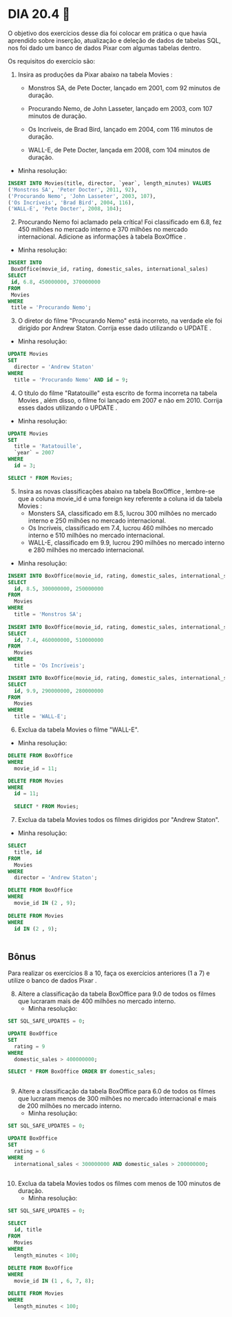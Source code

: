 # DIA 20.4 :rocket:

O objetivo dos exercícios desse dia foi colocar em prática o que havia aprendido sobre inserção, atualização e deleção de dados de tabelas SQL, nos foi dado um banco de dados Pixar com algumas tabelas dentro.

Os requisitos do exercício são:


1.  Insira as produções da Pixar abaixo na tabela Movies :

    * Monstros SA, de Pete Docter, lançado em 2001, com 92 minutos de duração.

    * Procurando Nemo, de John Lasseter, lançado em 2003, com 107 minutos de duração.

    * Os Incríveis, de Brad Bird, lançado em 2004, com 116 minutos de duração.

    * WALL-E, de Pete Docter, lançada em 2008, com 104 minutos de duração. 

  * Minha resolução: 
  ```SQL
INSERT INTO Movies(title, director, `year`, length_minutes) VALUES 
('Monstros SA', 'Peter Docter', 2011, 92),
('Procurando Nemo', 'John Lasseter', 2003, 107),
('Os Incríveis', 'Brad Bird', 2004, 116),
('WALL-E', 'Pete Docter', 2008, 104);
```
  
2. Procurando Nemo foi aclamado pela crítica! Foi classificado em 6.8, fez 450 milhões no mercado interno e 370 milhões no mercado internacional. Adicione as informações à tabela BoxOffice .

  * Minha resolução: 
   ```SQL
INSERT INTO 
	BoxOffice(movie_id, rating, domestic_sales, international_sales) 
SELECT
	id, 6.8, 450000000, 370000000
FROM
	Movies
WHERE 
	title = 'Procurando Nemo';
```
  
3. O diretor do filme "Procurando Nemo" está incorreto, na verdade ele foi dirigido por Andrew Staton. Corrija esse dado utilizando o UPDATE .
  * Minha resolução: 
  ```SQL
UPDATE Movies 
SET 
    director = 'Andrew Staton'
WHERE
    title = 'Procurando Nemo' AND id = 9;
```
  
4. O título do filme "Ratatouille" esta escrito de forma incorreta na tabela Movies , além disso, o filme foi lançado em 2007 e não em 2010. Corrija esses dados utilizando o UPDATE .
  * Minha resolução: 
  ```SQL
UPDATE Movies 
SET 
    title = 'Ratatouille',
    `year` = 2007
WHERE
    id = 3;

SELECT * FROM Movies;
```
  
5.  Insira as novas classificações abaixo na tabela BoxOffice , lembre-se que a coluna movie_id é uma foreign key referente a coluna id da tabela Movies :
    * Monsters SA, classificado em 8.5, lucrou 300 milhões no mercado interno e 250 milhões no mercado internacional.
    * Os Incríveis, classificado em 7.4, lucrou 460 milhões no mercado interno e 510 milhões no mercado internacional.
    * WALL-E, classificado em 9.9, lucrou 290 milhões no mercado interno e 280 milhões no mercado internacional.
  * Minha resolução: 
  ```SQL
INSERT INTO BoxOffice(movie_id, rating, domestic_sales, international_sales)
SELECT 
	id, 8.5, 300000000, 250000000
FROM 
	Movies
WHERE 
	title = 'Monstros SA';
    
INSERT INTO BoxOffice(movie_id, rating, domestic_sales, international_sales)
SELECT 
	id, 7.4, 460000000, 510000000
FROM 
	Movies
WHERE 
	title = 'Os Incríveis';

INSERT INTO BoxOffice(movie_id, rating, domestic_sales, international_sales)
SELECT 
	id, 9.9, 290000000, 280000000
FROM 
	Movies
WHERE 
	title = 'WALL-E';
```
  
6. Exclua da tabela Movies o filme "WALL-E".
  * Minha resolução: 
  ```SQL
DELETE FROM BoxOffice 
WHERE
    movie_id = 11;

DELETE FROM Movies 
WHERE
    id = 11;
    
    SELECT * FROM Movies;
```
  
7. Exclua da tabela Movies todos os filmes dirigidos por "Andrew Staton".
  * Minha resolução: 
  ```SQL
SELECT 
    title, id
FROM
    Movies
WHERE
    director = 'Andrew Staton';

DELETE FROM BoxOffice 
WHERE
    movie_id IN (2 , 9);
    
DELETE FROM Movies 
WHERE
    id IN (2 , 9);
    
```
  
## Bônus
Para realizar os exercícios 8 a 10, faça os exercícios anteriores (1 a 7) e utilize o banco de dados Pixar .

8. Altere a classificação da tabela BoxOffice para 9.0 de todos os filmes que lucraram mais de 400 milhões no mercado interno.
    * Minha resolução: 
  ```SQL
SET SQL_SAFE_UPDATES = 0;

UPDATE BoxOffice 
SET 
    rating = 9
WHERE
    domestic_sales > 400000000;

SELECT * FROM BoxOffice ORDER BY domestic_sales;
    
```
9. Altere a classificação da tabela BoxOffice para 6.0 de todos os filmes que lucraram menos de 300 milhões no mercado internacional e mais de 200 milhões no mercado interno.
    * Minha resolução: 
  ```SQL
SET SQL_SAFE_UPDATES = 0;

UPDATE BoxOffice 
SET 
    rating = 6
WHERE
    international_sales < 300000000 AND domestic_sales > 200000000;
    
```
10. Exclua da tabela Movies todos os filmes com menos de 100 minutos de duração.
    * Minha resolução: 
  ```SQL
SET SQL_SAFE_UPDATES = 0;

SELECT 
    id, title
FROM
    Movies
WHERE
    length_minutes < 100;
    
DELETE FROM BoxOffice 
WHERE
    movie_id IN (1 , 6, 7, 8);

DELETE FROM Movies 
WHERE
    length_minutes < 100;
    
```